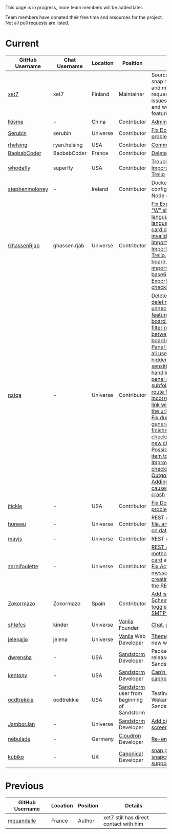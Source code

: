 This page is in progress, more team members will be added later.

Team members have donated their free time and resources for the project. Not all pull requests are listed.

# Current

GitHub Username | Chat Username | Location | Position | Details
------------ | ------------- | ------------ | ------------ | ------------
[xet7](https://github.com/xet7) | xet7 | Finland | Maintainer | Source/Docker/Ubuntu snap releases, testing and merging pull requests, organizing issues, updating wiki and website, small features
[lkisme](https://github.com/lkisme) | - | China | Contributor | [Admin Panel](https://github.com/wekan/wekan/pull/871)
[Serubin](https://github.com/Serubin) | serubin | Universe | Contributor | [Fix Double slash problem](https://github.com/wekan/wekan/pull/932)
[rhelsing](https://github.com/rhelsing) | ryan.helsing | USA | Contributor | [Comment permissions](https://github.com/wekan/wekan/pull/1008)
[BaobabCoder](https://github.com/BaobabCoder) | BaobabCoder | France | Contributor | [Delete List](https://github.com/wekan/wekan/pull/1050)
[whodafly](https://github.com/whodafly) | superfly | USA | Contributor | [Troubleshooting Mail](https://github.com/wekan/wekan/wiki/Troubleshooting-Mail), [Import Checklists from Trello](https://github.com/wekan/wekan/pull/894)
[stephenmoloney](https://github.com/stephenmoloney) | - | Ireland | Contributor | Dockerfile and Travis config, Meteor 1.4 and Node 4.x port
[GhassenRjab](https://github.com/GhassenRjab) | ghassen.rjab | Universe | Contributor | [Fix Export Board](https://github.com/wekan/wekan/pull/1067), [Fix "W" shortcut](https://github.com/wekan/wekan/pull/1066), [Sort languages](https://github.com/wekan/wekan/pull/1070), [Add Breton language name](https://github.com/wekan/wekan/pull/1071), [Edit card description with invalid markdown](https://github.com/wekan/wekan/pull/1073), [Fix importing Trello board](https://github.com/wekan/wekan/pull/1080), [Import due date from Trello](https://github.com/wekan/wekan/pull/1082), [Import Wekan board](https://github.com/wekan/wekan/pull/1117), [Export and import attachments as base64 encoded files](https://github.com/wekan/wekan/pull/1134), [Export and import checklists](https://github.com/wekan/wekan/pull/1140)
[nztqa](https://github.com/nztqa) | - | Universe | Contributor | [Delete card when deleting list](https://github.com/wekan/wekan/pull/1054), [Disable unnecessary link feature](https://github.com/wekan/wekan/pull/1042), [Fix IE 11 drag board to scroll](https://github.com/wekan/wekan/pull/1052), [Fix filter reset on moving between starred boards](https://github.com/wekan/wekan/pull/1074), [Fix Admin Panel link available to all users, only link is hidden](https://github.com/wekan/wekan/pull/1076), [Fix Case-sensitive email handling](https://github.com/wekan/wekan/issues/675), [Fix admin panel route for subfolder](https://github.com/wekan/wekan/pull/1084), [Fix i18n route for subfolder](https://github.com/wekan/wekan/pull/1085), [Fix incorrect attachment link with subfolder in the url](https://github.com/wekan/wekan/pull/1086), [Fix link to card](https://github.com/wekan/wekan/pull/1087), [Fix duplicate id generation](https://github.com/wekan/wekan/pull/1093), [When finished input of checklist item, open new checklist item](https://github.com/wekan/wekan/pull/1099), [Fix Possible to add empty item to checklist](https://github.com/wekan/wekan/pull/1107), [Improve UI design of checklist items](https://github.com/wekan/wekan/pull/1108), [Outgoing Webhooks](https://github.com/wekan/wekan/pull/1119), [Adding user to board causes node.js to crash](https://github.com/wekan/wekan/issues/1131)
[jtickle](https://github.com/jtickle) | - | USA | Contributor | [Fix Double slash problem](https://github.com/wekan/wekan/pull/1114)
[huneau](https://github.com/huneau) | - | Universe | Contributor | REST API, [Console, file, and zulip logger on database changes](https://github.com/wekan/wekan/pull/1010)
[mayjs](https://github.com/mayjs) | - | Universe | Contributor | REST API
[zarnifoulette](https://github.com/zarnifoulette) | - | Universe | Contributor | [REST API: Add PUT method to update a card](https://github.com/wekan/wekan/pull/1095) and [related fix](https://github.com/wekan/wekan/pull/1097), [Fix Activity user messed up when creating a card using the REST-API](https://github.com/wekan/wekan/pull/1116)
[Zokormazo](https://github.com/Zokormazo) | Zokormazo | Spain | Contributor | [Add isAdmin to user Schema](https://github.com/wekan/wekan/pull/970), [Add TLS toggle to Admin Panel SMTP setting](https://github.com/wekan/wekan/pull/960)
[shtefcs](https://github.com/shtefcs) | kinder | Universe | [Vanila](https://vanila.io) Founder | [Chat](https://chat.vanila.io/channel/wekan), growth hacking
[jelenajjo](https://github.com/jelenajjo) | jelena | Universe | [Vanila](https://vanila.io) Web Developer |  [Themes](https://github.com/wekan/wekan/issues/781), upcoming new website
[dwrensha](https://github.com/dwrensha) | - | USA | [Sandstorm](https://sandstorm.io) Developer | Packaging Wekan releases for Sandstorm
[kentonv](https://github.com/kentonv) | - | USA | [Sandstorm](https://sandstorm.io) Developer | [Cap’n Proto](https://capnproto.org) and [node-capnp](https://github.com/kentonv/node-capnp)
[ocdtrekkie](https://github.com/dwrensha) | ocdtrekkie | USA | [Sandstorm](https://sandstorm.io) user from beginning of Sandstorm | Testing and accepting Wekan releases for Sandstorm
[JamborJan](https://github.com/JamborJan) | - | Universe | [Sandstorm](https://sandstorm.io) Developer | [Add bigger screenshots](https://github.com/wekan/wekan/pull/940)
[nebulade](https://github.com/nebulade) | - | Germany | [Cloudron](https://cloudron.io) Developer | [Re-enable export](https://github.com/wekan/wekan/pull/1059)
[kubiko](https://github.com/kubiko) | - | UK | [Canonical](https://www.canonical.com) Developer | [snap package](https://github.com/wekan/wekan-snap), [Adding snapcraft build support from source](https://github.com/wekan/wekan/pull/1091)

# Previous

GitHub Username | Location | Position | Details
------------ | ------------- | ------------ | ------------
[mquandalle](https://github.com/mquandalle) | France | Author | xet7 still has direct contact with him